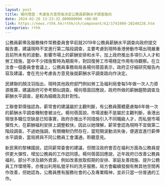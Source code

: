 ```yaml
---
layout: post
title: 楊何蓓茵：考慮各方意見後決定公務員薪酬水平調查路向
date: 2024-02-26 13:23:32.000000000 +08:00
link: https://news.rthk.hk/rthk/ch/component/k2/1741909-20240226.htm
categories: rthk
---
```


公務員薪俸及服務條件常務委員會早前就2019年公務員薪酬水平調查向政府提交報告書，建議現時不宜進行第二階段調查，主要考慮到現時香港勞動市場出現嚴重且前所未有的波動，影響市場上的薪酬安排和水平，加上政府推出多項引入人才和勞工措施，當中不少措施暫時為期兩年，對回復勞工市場穩定作用有待觀察。在立法會一個委員會會議上，公務員事務局局長楊何蓓茵表示，政府正仔細研究報告內容及建議，會在充分考慮各方意見後就薪酬水平調查路向作決定。

民建聯的顏汶羽指出，現時其他政府部門例如勞工及福利局會每5年做一次人力資源推算，建議政府可參考類似調查。楊何蓓茵回應說，政府所做的薪酬趨勢調查及薪酬水平調查，是較為細緻及具針對性。

工聯會郭偉強認為，薪常會的建議屬於主觀判斷，有公務員團體憂慮每6年做一次的薪酬水平調查機制會被淡化。楊何蓓茵說，市場波動不是屬於主觀判斷，香港出現很多職位空缺是已知事實，政府亦推出不同措施引入不同職級人才，而私營市場彈性大，在薪酬福利安排上調整較快，因此以她理解，薪常會認為現時不宜做第二階段調查。不過她強調，有關機制仍然存在，當短期波動消失後，便適宜進行薪俸水平調查，當局將與不同公務員工會溝通，聆聽意見。

新民黨的黎棟國說，認同薪常委會的建議，但關注政府會否在福利方面為公務員提供更大彈性，增加公務員的工作認同感。楊何蓓茵回應說，近年政府已改善公務員福利，部分不涉及額外資源，例如改善放取假期的安排、家庭友善措施、提升公務員工作環境等，亦推出利用私營牙科的洗牙服務，局方會繼續發掘有無其他空間再作改善，但她認為，公務員應有服務社會的心及專業精神，並非只當一份普通的工作。
